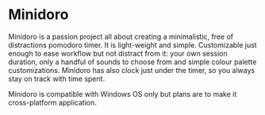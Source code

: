 # Minidoro
Minidoro is a passion project all about creating a minimalistic, free of distractions pomodoro timer. It is light-weight and simple. Customizable just enough to ease workflow but not distract from it: your own session duration, only a handful of sounds to choose from and simple colour palette customizations. Minidoro has also clock just under the timer, so you always stay on track with time spent.

Minidoro is compatible with Windows OS only but plans are to make it cross-platform application.